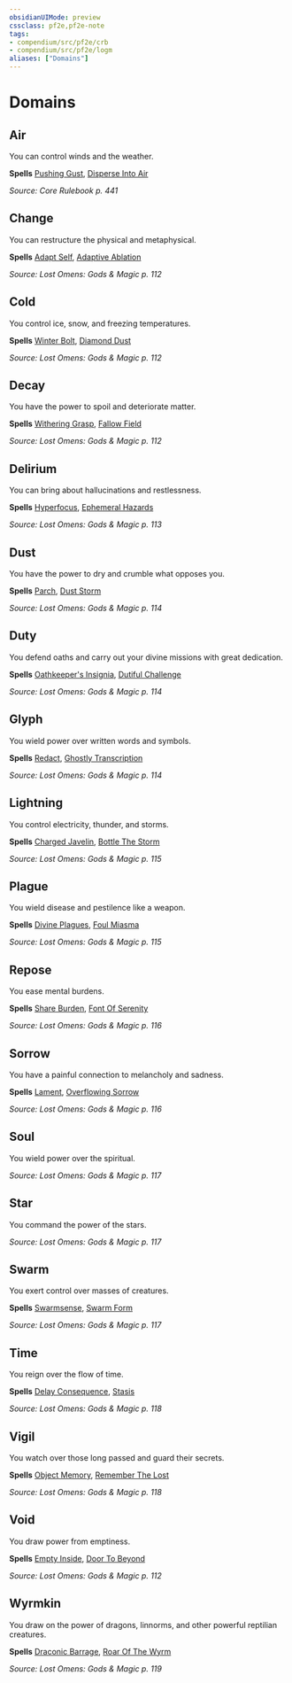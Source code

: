 ```yaml
---
obsidianUIMode: preview
cssclass: pf2e,pf2e-note
tags:
- compendium/src/pf2e/crb
- compendium/src/pf2e/logm
aliases: ["Domains"]
---
```

# Domains  


## Air

You can control winds and the weather.

**Spells** [Pushing Gust](../spells/pushing-gust.md), [Disperse Into Air](../spells/disperse-into-air.md)

_Source: Core Rulebook p. 441_

## Change

You can restructure the physical and metaphysical.

**Spells** [Adapt Self](../spells/adapt-self-logm.md), [Adaptive Ablation](../spells/adaptive-ablation-logm.md)

_Source: Lost Omens: Gods & Magic p. 112_

## Cold

You control ice, snow, and freezing temperatures.

**Spells** [Winter Bolt](../spells/winter-bolt-logm.md), [Diamond Dust](../spells/diamond-dust-logm.md)

_Source: Lost Omens: Gods & Magic p. 112_

## Decay

You have the power to spoil and deteriorate matter.

**Spells** [Withering Grasp](../spells/withering-grasp-logm.md), [Fallow Field](../spells/fallow-field-logm.md)

_Source: Lost Omens: Gods & Magic p. 112_

## Delirium

You can bring about hallucinations and restlessness.

**Spells** [Hyperfocus](../spells/hyperfocus-logm.md), [Ephemeral Hazards](../spells/ephemeral-hazards-logm.md)

_Source: Lost Omens: Gods & Magic p. 113_

## Dust

You have the power to dry and crumble what opposes you.

**Spells** [Parch](../spells/parch-logm.md), [Dust Storm](../spells/dust-storm-logm.md)

_Source: Lost Omens: Gods & Magic p. 114_

## Duty

You defend oaths and carry out your divine missions with great dedication.

**Spells** [Oathkeeper's Insignia](../spells/oathkeepers-insignia-logm.md), [Dutiful Challenge](../spells/dutiful-challenge-logm.md)

_Source: Lost Omens: Gods & Magic p. 114_

## Glyph

You wield power over written words and symbols.

**Spells** [Redact](../spells/redact-logm.md), [Ghostly Transcription](../spells/ghostly-transcription-logm.md)

_Source: Lost Omens: Gods & Magic p. 114_

## Lightning

You control electricity, thunder, and storms.

**Spells** [Charged Javelin](../spells/charged-javelin-logm.md), [Bottle The Storm](../spells/bottle-the-storm-logm.md)

_Source: Lost Omens: Gods & Magic p. 115_

## Plague

You wield disease and pestilence like a weapon.

**Spells** [Divine Plagues](../spells/divine-plagues-logm.md), [Foul Miasma](../spells/foul-miasma-logm.md)

_Source: Lost Omens: Gods & Magic p. 115_

## Repose

You ease mental burdens.

**Spells** [Share Burden](../spells/share-burden-logm.md), [Font Of Serenity](../spells/font-of-serenity-logm.md)

_Source: Lost Omens: Gods & Magic p. 116_

## Sorrow

You have a painful connection to melancholy and sadness.

**Spells** [Lament](../spells/lament-logm.md), [Overflowing Sorrow](../spells/overflowing-sorrow-logm.md)

_Source: Lost Omens: Gods & Magic p. 116_

## Soul

You wield power over the spiritual.

_Source: Lost Omens: Gods & Magic p. 117_

## Star

You command the power of the stars.

_Source: Lost Omens: Gods & Magic p. 117_

## Swarm

You exert control over masses of creatures.

**Spells** [Swarmsense](../spells/swarmsense-logm.md), [Swarm Form](../spells/swarm-form-logm.md)

_Source: Lost Omens: Gods & Magic p. 117_

## Time

You reign over the flow of time.

**Spells** [Delay Consequence](../spells/delay-consequence-logm.md), [Stasis](../spells/stasis-logm.md)

_Source: Lost Omens: Gods & Magic p. 118_

## Vigil

You watch over those long passed and guard their secrets.

**Spells** [Object Memory](../spells/object-memory-logm.md), [Remember The Lost](../spells/remember-the-lost-logm.md)

_Source: Lost Omens: Gods & Magic p. 118_

## Void

You draw power from emptiness.

**Spells** [Empty Inside](../spells/empty-inside-logm.md), [Door To Beyond](../spells/door-to-beyond-logm.md)

_Source: Lost Omens: Gods & Magic p. 112_

## Wyrmkin

You draw on the power of dragons, linnorms, and other powerful reptilian creatures.

**Spells** [Draconic Barrage](../spells/draconic-barrage-logm.md), [Roar Of The Wyrm](../spells/roar-of-the-wyrm-logm.md)

_Source: Lost Omens: Gods & Magic p. 119_